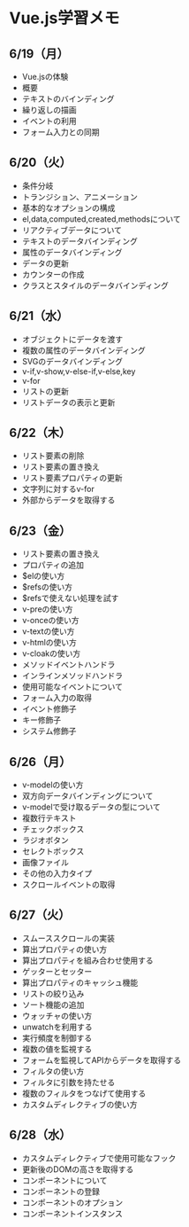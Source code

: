 # Vue.js学習メモ
## 6/19（月）
- Vue.jsの体験
- 概要
- テキストのバインディング
- 繰り返しの描画
- イベントの利用
- フォーム入力との同期

## 6/20（火）
- 条件分岐
- トランジション、アニメーション
- 基本的なオプションの構成
- el,data,computed,created,methodsについて
- リアクティブデータについて
- テキストのデータバインディング
- 属性のデータバインディング
- データの更新
- カウンターの作成
- クラスとスタイルのデータバインディング

## 6/21（水）
- オブジェクトにデータを渡す
- 複数の属性のデータバインディング
- SVGのデータバインディング
- v-if,v-show,v-else-if,v-else,key
- v-for
- リストの更新
- リストデータの表示と更新

## 6/22（木）
- リスト要素の削除
- リスト要素の置き換え
- リスト要素プロパティの更新
- 文字列に対するv-for
- 外部からデータを取得する

## 6/23（金）
- リスト要素の置き換え
- プロパティの追加
- $elの使い方
- $refsの使い方
- $refsで使えない処理を試す
- v-preの使い方
- v-onceの使い方
- v-textの使い方
- v-htmlの使い方
- v-cloakの使い方
- メソッドイベントハンドラ
- インラインメソッドハンドラ
- 使用可能なイベントについて
- フォーム入力の取得
- イベント修飾子
- キー修飾子
- システム修飾子

## 6/26（月）
- v-modelの使い方
- 双方向データバインディングについて
- v-modelで受け取るデータの型について
- 複数行テキスト
- チェックボックス
- ラジオボタン
- セレクトボックス
- 画像ファイル
- その他の入力タイプ
- スクロールイベントの取得

## 6/27（火）
- スムーススクロールの実装
- 算出プロパティの使い方
- 算出プロパティを組み合わせ使用する
- ゲッターとセッター
- 算出プロパティのキャッシュ機能
- リストの絞り込み
- ソート機能の追加
- ウォッチャの使い方
- unwatchを利用する
- 実行頻度を制御する
- 複数の値を監視する
- フォームを監視してAPIからデータを取得する
- フィルタの使い方
- フィルタに引数を持たせる
- 複数のフィルタをつなげて使用する
- カスタムディレクティブの使い方

## 6/28（水）
- カスタムディレクティブで使用可能なフック
- 更新後のDOMの高さを取得する
- コンポーネントについて
- コンポーネントの登録
- コンポーネントのオプション
- コンポーネントインスタンス
